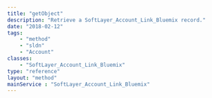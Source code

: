 ```yaml
---
title: "getObject"
description: "Retrieve a SoftLayer_Account_Link_Bluemix record."
date: "2018-02-12"
tags:
    - "method"
    - "sldn"
    - "Account"
classes:
    - "SoftLayer_Account_Link_Bluemix"
type: "reference"
layout: "method"
mainService : "SoftLayer_Account_Link_Bluemix"
---
```

